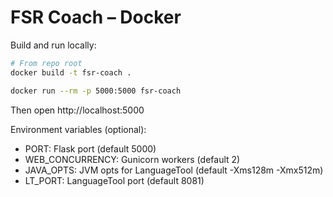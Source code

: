 # FSR Coach – Docker

Build and run locally:

```bash
# From repo root
docker build -t fsr-coach .

docker run --rm -p 5000:5000 fsr-coach
```

Then open http://localhost:5000

Environment variables (optional):
- PORT: Flask port (default 5000)
- WEB_CONCURRENCY: Gunicorn workers (default 2)
- JAVA_OPTS: JVM opts for LanguageTool (default -Xms128m -Xmx512m)
- LT_PORT: LanguageTool port (default 8081)
